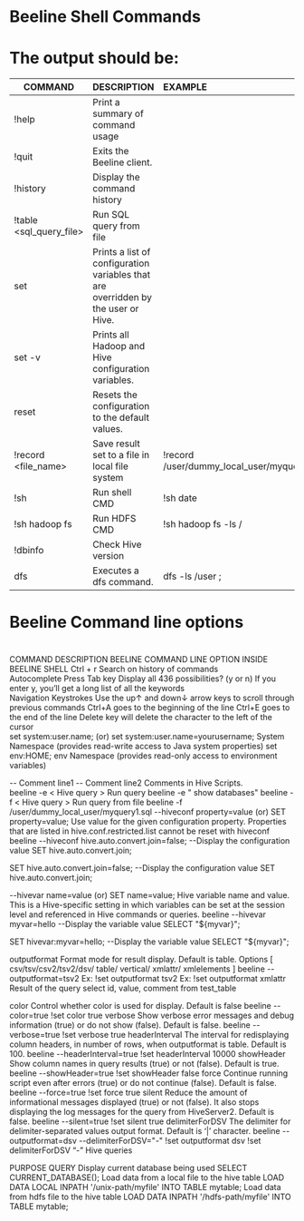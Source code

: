 #
# Beeline Shell Commands
#

# The output should be:
| COMMAND                 | DESCRIPTION                                                                       | EXAMPLE                                             |
|-------------------------|:----------------------------------------------------------------------------------|:----------------------------------------------------|
| !help                   | Print a summary of command usage                                                  |                                                     |
| !quit                   | Exits the Beeline client.                                                         |                                                     |
| !history                | Display the command history                                                       |                                                     |
| !table <sql_query_file> | Run SQL query from file                                                           |                                                     |
| set                     | Prints a list of configuration variables that are overridden by the user or Hive. |                                                     |
| set -v                  | Prints all Hadoop and Hive configuration variables.                               |                                                     |
| reset                   | Resets the configuration to the default values.                                   |                                                     |
| !record <file_name>     | Save result set to a file in local file system                                    | !record /user/dummy_local_user/myquery1_results.out |
| !sh                     | Run shell CMD                                                                     | !sh date                                            |
| !sh hadoop fs           | Run HDFS CMD                                                                      | !sh hadoop fs -ls /                                 |
| !dbinfo                 | Check Hive version                                                                |                                                     |
| dfs                     | Executes a dfs command.                                                           | dfs -ls /user ;                                     |

#
# Beeline Command line options
#
COMMAND	DESCRIPTION	BEELINE COMMAND LINE OPTION	INSIDE BEELINE SHELL
Ctrl + r	Search on history of commands		
Autocomplete	Press Tab key
Display all 436 possibilities? (y or n)
If you enter y, you’ll get a long list of all the keywords		
Navigation Keystrokes	Use the up↑ and down↓ arrow keys to scroll through previous commands
Ctrl+A goes to the beginning of the line
Ctrl+E goes to the end of the line
Delete key will delete the character to the left of the cursor		
set system:user.name; (or)
set system:user.name=yourusername;	System Namespace (provides read-write access to Java system properties)
set env:HOME; env Namespace (provides read-only access to environment variables)

-- Comment line1
-- Comment line2
Comments in Hive Scripts.		
beeline -e < Hive query >	Run query	beeline -e " show databases"
beeline -f < Hive query >	Run query from file	beeline -f /user/dummy_local_user/myquery1.sql
--hiveconf property=value
(or)
SET property=value;	Use value for the given configuration property. Properties that are listed in hive.conf.restricted.list cannot be reset with hiveconf	beeline --hiveconf hive.auto.convert.join=false;
--Display the configuration value
SET hive.auto.convert.join;

SET hive.auto.convert.join=false;
--Display the configuration value
SET hive.auto.convert.join;

--hivevar name=value
(or)
SET name=value;	Hive variable name and value.
This is a Hive-specific setting in which variables can be set at the session level and referenced in Hive commands or queries.	beeline --hivevar myvar=hello
--Display the variable value
SELECT "${myvar}";


SET hivevar:myvar=hello;
--Display the variable value
SELECT "${myvar}";

outputformat	Format mode for result display. Default is table. Options [
csv/tsv/csv2/tsv2/dsv/
table/
vertical/
xmlattr/
xmlelements
]	beeline --outputformat=tsv2	Ex: !set outputformat tsv2
Ex: !set outputformat xmlattr
Result of the query select id, value, comment from test_table






color	Control whether color is used for display. Default is false	beeline --color=true	!set color true
verbose	Show verbose error messages and debug information (true) or do not show (false). Default is false.	beeline --verbose=true	!set verbose true
headerInterval	The interval for redisplaying column headers, in number of rows, when outputformat is table. Default is 100.	beeline --headerInterval=true	!set headerInterval 10000
showHeader	Show column names in query results (true) or not (false). Default is true.	beeline --showHeader=true	!set showHeader false
force	Continue running script even after errors (true) or do not continue (false). Default is false.	beeline --force=true	!set force true
silent	Reduce the amount of informational messages displayed (true) or not (false).
It also stops displaying the log messages for the query from HiveServer2.
Default is false.	beeline --silent=true	!set silent true
delimiterForDSV	The delimiter for delimiter-separated values output format. Default is ‘|’ character.	beeline --outputformat=dsv --delimiterForDSV="-"	!set outputformat dsv
!set delimiterForDSV “-”
Hive queries

PURPOSE	QUERY
Display current database being used	SELECT CURRENT_DATABASE();
Load data from a local file to the hive table	LOAD DATA LOCAL INPATH '/unix-path/myfile' INTO TABLE mytable;
Load data from hdfs file to the hive table	LOAD DATA INPATH '/hdfs-path/myfile' INTO TABLE mytable;